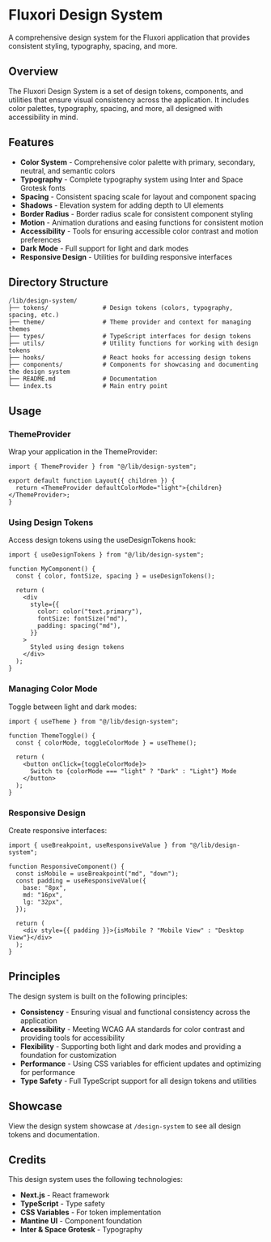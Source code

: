 # Fluxori Design System

A comprehensive design system for the Fluxori application that provides consistent styling, typography, spacing, and more.

## Overview

The Fluxori Design System is a set of design tokens, components, and utilities that ensure visual consistency across the application. It includes color palettes, typography, spacing, and more, all designed with accessibility in mind.

## Features

- **Color System** - Comprehensive color palette with primary, secondary, neutral, and semantic colors
- **Typography** - Complete typography system using Inter and Space Grotesk fonts
- **Spacing** - Consistent spacing scale for layout and component spacing
- **Shadows** - Elevation system for adding depth to UI elements
- **Border Radius** - Border radius scale for consistent component styling
- **Motion** - Animation durations and easing functions for consistent motion
- **Accessibility** - Tools for ensuring accessible color contrast and motion preferences
- **Dark Mode** - Full support for light and dark modes
- **Responsive Design** - Utilities for building responsive interfaces

## Directory Structure

```
/lib/design-system/
├── tokens/               # Design tokens (colors, typography, spacing, etc.)
├── theme/                # Theme provider and context for managing themes
├── types/                # TypeScript interfaces for design tokens
├── utils/                # Utility functions for working with design tokens
├── hooks/                # React hooks for accessing design tokens
├── components/           # Components for showcasing and documenting the design system
├── README.md             # Documentation
└── index.ts              # Main entry point
```

## Usage

### ThemeProvider

Wrap your application in the ThemeProvider:

```tsx
import { ThemeProvider } from "@/lib/design-system";

export default function Layout({ children }) {
  return <ThemeProvider defaultColorMode="light">{children}</ThemeProvider>;
}
```

### Using Design Tokens

Access design tokens using the useDesignTokens hook:

```tsx
import { useDesignTokens } from "@/lib/design-system";

function MyComponent() {
  const { color, fontSize, spacing } = useDesignTokens();

  return (
    <div
      style={{
        color: color("text.primary"),
        fontSize: fontSize("md"),
        padding: spacing("md"),
      }}
    >
      Styled using design tokens
    </div>
  );
}
```

### Managing Color Mode

Toggle between light and dark modes:

```tsx
import { useTheme } from "@/lib/design-system";

function ThemeToggle() {
  const { colorMode, toggleColorMode } = useTheme();

  return (
    <button onClick={toggleColorMode}>
      Switch to {colorMode === "light" ? "Dark" : "Light"} Mode
    </button>
  );
}
```

### Responsive Design

Create responsive interfaces:

```tsx
import { useBreakpoint, useResponsiveValue } from "@/lib/design-system";

function ResponsiveComponent() {
  const isMobile = useBreakpoint("md", "down");
  const padding = useResponsiveValue({
    base: "8px",
    md: "16px",
    lg: "32px",
  });

  return (
    <div style={{ padding }}>{isMobile ? "Mobile View" : "Desktop View"}</div>
  );
}
```

## Principles

The design system is built on the following principles:

- **Consistency** - Ensuring visual and functional consistency across the application
- **Accessibility** - Meeting WCAG AA standards for color contrast and providing tools for accessibility
- **Flexibility** - Supporting both light and dark modes and providing a foundation for customization
- **Performance** - Using CSS variables for efficient updates and optimizing for performance
- **Type Safety** - Full TypeScript support for all design tokens and utilities

## Showcase

View the design system showcase at `/design-system` to see all design tokens and documentation.

## Credits

This design system uses the following technologies:

- **Next.js** - React framework
- **TypeScript** - Type safety
- **CSS Variables** - For token implementation
- **Mantine UI** - Component foundation
- **Inter & Space Grotesk** - Typography
